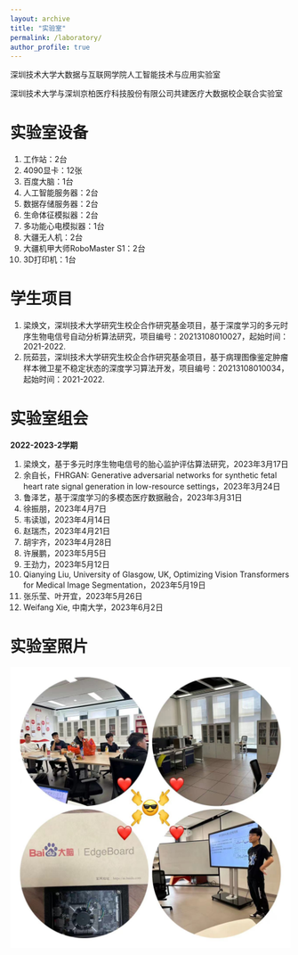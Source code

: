 ```yaml
---
layout: archive
title: "实验室"
permalink: /laboratory/
author_profile: true
---
```

深圳技术大学大数据与互联网学院人工智能技术与应用实验室

深圳技术大学与深圳京柏医疗科技股份有限公司共建医疗大数据校企联合实验室

实验室设备
====
1. 工作站：2台
2. 4090显卡：12张
3. 百度大脑：1台
4. 人工智能服务器：2台
5. 数据存储服务器：2台
6. 生命体征模拟器：2台
7. 多功能心电模拟器：1台
8. 大疆无人机：2台
9. 大疆机甲大师RoboMaster S1：2台
10. 3D打印机：1台



学生项目
====
1. 梁焕文，深圳技术大学研究生校企合作研究基金项目，基于深度学习的多元时序生物电信号自动分析算法研究，项目编号：20213108010027，起始时间：2021-2022.
2. 阮茹芸，深圳技术大学研究生校企合作研究基金项目，基于病理图像鉴定肿瘤样本微卫星不稳定状态的深度学习算法开发，项目编号：20213108010034，起始时间：2021-2022.

实验室组会
====
**2022-2023-2学期**
1. 梁焕文，基于多元时序生物电信号的胎心监护评估算法研究，2023年3月17日
2. 余自长，FHRGAN: Generative adversarial networks for synthetic fetal heart rate signal generation in low-resource settings，2023年3月24日
3. 鲁泽艺，基于深度学习的多模态医疗数据融合，2023年3月31日
4. 徐振朋，2023年4月7日
5. 韦读珈，2023年4月14日
6. 赵瑞杰，2023年4月21日
7. 胡宇齐，2023年4月28日
8. 许展鹏，2023年5月5日
9. 王劲力，2023年5月12日
10. Qianying Liu, University of Glasgow, UK, Optimizing Vision Transformers for Medical Image Segmentation，2023年5月19日
11. 张乐莹、叶开宜，2023年5月26日
12. Weifang Xie, 中南大学，2023年6月2日

实验室照片
====
![实验室](/images/shiyanshi.jpg)
